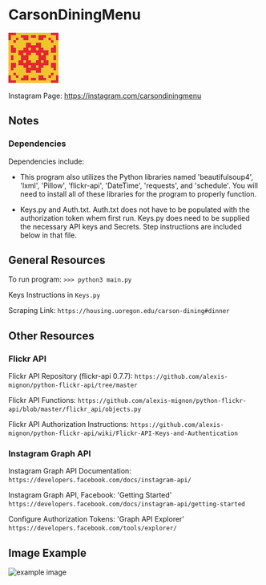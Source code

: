# CarsonDiningMenu

![image of icon.](assets/program_images/icon.png)

Instagram Page: <https://instagram.com/carsondiningmenu>

## Notes

### Dependencies

Dependencies include:

- This program also utilizes the Python libraries named 'beautifulsoup4', 'lxml', 'Pillow', 'flickr-api', 'DateTime', 'requests', and 'schedule'. You will need to install all of these libraries for the program to properly function.

- Keys.py and Auth.txt. Auth.txt does not have to be populated with the authorization token whem first run. Keys.py does need to be supplied the necessary API keys and Secrets. Step instructions are included below in that file.

## General Resources

To run program: ```>>> python3 main.py```

Keys Instructions in ```Keys.py```

Scraping Link: ```https://housing.uoregon.edu/carson-dining#dinner```

## Other Resources

### Flickr API

Flickr API Repository (flickr-api 0.7.7):
```https://github.com/alexis-mignon/python-flickr-api/tree/master```

Flickr API Functions:
```https://github.com/alexis-mignon/python-flickr-api/blob/master/flickr_api/objects.py```

Flickr API Authorization Instructions:
```https://github.com/alexis-mignon/python-flickr-api/wiki/Flickr-API-Keys-and-Authentication```

### Instagram Graph API

Instagram Graph API Documentation:
```https://developers.facebook.com/docs/instagram-api/```

Instagram Graph API, Facebook: 'Getting Started'
```https://developers.facebook.com/docs/instagram-api/getting-started```

Configure Authorization Tokens: 'Graph API Explorer'
```https://developers.facebook.com/tools/explorer/```

## Image Example

![example image](assets/program_images/example_image.jpg)
